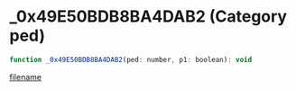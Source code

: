 # _0x49E50BDB8BA4DAB2 (Category ped)

```js
function _0x49E50BDB8BA4DAB2(ped: number, p1: boolean): void
```

[filename](_0x49E50BDB8BA4DAB2_m.md ':include')